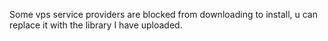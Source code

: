 Some vps service providers are blocked from downloading to install, u can replace it with the library I have uploaded.
